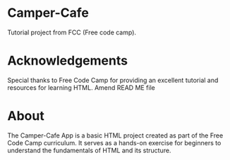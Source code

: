 # Camper-Cafe
Tutorial project from FCC (Free code camp). 
# Acknowledgements
Special thanks to Free Code Camp for providing an excellent tutorial and resources for learning HTML.
Amend READ ME file
# About
The Camper-Cafe App is a basic HTML project created as part of the Free Code Camp curriculum. It serves as a hands-on exercise for beginners to understand the fundamentals of HTML and its structure.